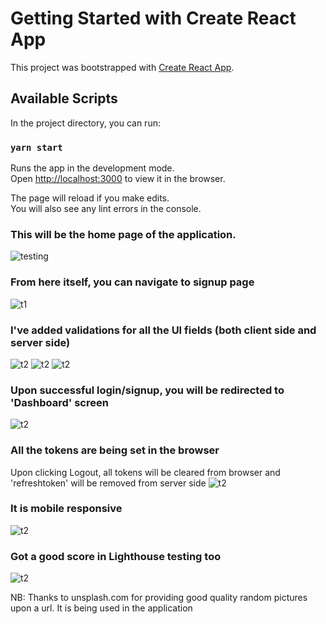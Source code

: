 # Getting Started with Create React App

This project was bootstrapped with [Create React App](https://github.com/facebook/create-react-app).

## Available Scripts

In the project directory, you can run:

### `yarn start`

Runs the app in the development mode.\
Open [http://localhost:3000](http://localhost:3000) to view it in the browser.

The page will reload if you make edits.\
You will also see any lint errors in the console.

### This will be the home page of the application.
![testing](https://github.com/AkhilVinayakMS/login-app-ui/blob/master/screenshots/login%20screen.png)

###  From here itself, you can navigate to signup page
![t1](https://github.com/AkhilVinayakMS/login-app-ui/blob/master/screenshots/signup.png)

### I've added validations for all the UI fields (both client side and server side)


![t2](https://github.com/AkhilVinayakMS/login-app-ui/blob/master/screenshots/login-error.png)
![t2](https://github.com/AkhilVinayakMS/login-app-ui/blob/master/screenshots/signup-validation-errors.png)
![t2](https://github.com/AkhilVinayakMS/login-app-ui/blob/master/screenshots/signup-error.png)

### Upon successful login/signup, you will be redirected to 'Dashboard' screen
![t2](https://github.com/AkhilVinayakMS/login-app-ui/blob/master/screenshots/my-profile-dashboard.png)

### All the tokens are being set in the browser

Upon clicking Logout, all tokens will be cleared from browser and 'refreshtoken' will be removed from server side
![t2](https://github.com/AkhilVinayakMS/login-app-ui/blob/master/screenshots/accessToken%26%20RefreshToken.png)

### It is mobile responsive
![t2](https://github.com/AkhilVinayakMS/login-app-ui/blob/master/screenshots/mobile-view%20login.png)


### Got a good score in Lighthouse testing too
![t2](https://github.com/AkhilVinayakMS/login-app-ui/blob/master/screenshots/performance-test-lighthouse.png)


NB: Thanks to unsplash.com for providing good quality random pictures upon a url. It is being used in the application
